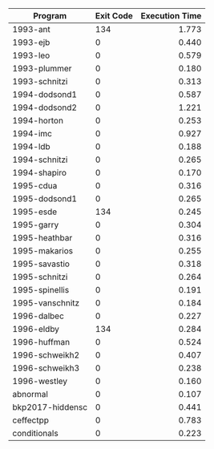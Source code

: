 | Program | Exit Code | Execution Time |
| ------- |:--------- | --------------:|
| 1993-ant | 134 | 1.773 |
| 1993-ejb | 0 | 0.440 |
| 1993-leo | 0 | 0.579 |
| 1993-plummer | 0 | 0.180 |
| 1993-schnitzi | 0 | 0.313 |
| 1994-dodsond1 | 0 | 0.587 |
| 1994-dodsond2 | 0 | 1.221 |
| 1994-horton | 0 | 0.253 |
| 1994-imc | 0 | 0.927 |
| 1994-ldb | 0 | 0.188 |
| 1994-schnitzi | 0 | 0.265 |
| 1994-shapiro | 0 | 0.170 |
| 1995-cdua | 0 | 0.316 |
| 1995-dodsond1 | 0 | 0.265 |
| 1995-esde | 134 | 0.245 |
| 1995-garry | 0 | 0.304 |
| 1995-heathbar | 0 | 0.316 |
| 1995-makarios | 0 | 0.255 |
| 1995-savastio | 0 | 0.318 |
| 1995-schnitzi | 0 | 0.264 |
| 1995-spinellis | 0 | 0.191 |
| 1995-vanschnitz | 0 | 0.184 |
| 1996-dalbec | 0 | 0.227 |
| 1996-eldby | 134 | 0.284 |
| 1996-huffman | 0 | 0.524 |
| 1996-schweikh2 | 0 | 0.407 |
| 1996-schweikh3 | 0 | 0.238 |
| 1996-westley | 0 | 0.160 |
| abnormal | 0 | 0.107 |
| bkp2017-hiddensc | 0 | 0.441 |
| ceffectpp | 0 | 0.783 |
| conditionals | 0 | 0.223 |
